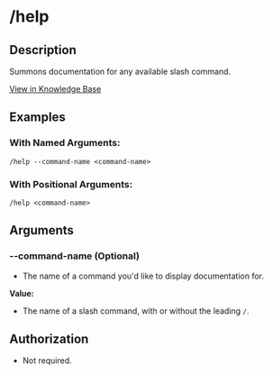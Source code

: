 # /help

## Description

Summons documentation for any available slash command.

[View in Knowledge Base](https://kb.packfiles.io/warp/commands/global/help)

## Examples

### With Named Arguments:

```
/help --command-name <command-name>
```

### With Positional Arguments:

```
/help <command-name> 
```

## Arguments

### --command-name (Optional)

* The name of a command you'd like to display documentation for.

**Value:**

* The name of a slash command, with or without the leading `/`.

## Authorization

* Not required.
